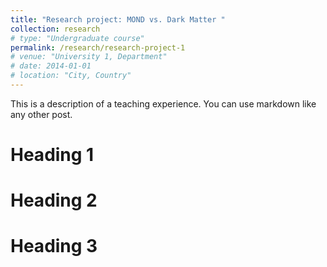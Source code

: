 ```yaml
---
title: "Research project: MOND vs. Dark Matter "
collection: research
# type: "Undergraduate course"
permalink: /research/research-project-1
# venue: "University 1, Department"
# date: 2014-01-01
# location: "City, Country"
---
```


This is a description of a teaching experience. You can use markdown like any other post.

Heading 1
======

Heading 2
======

Heading 3
======
